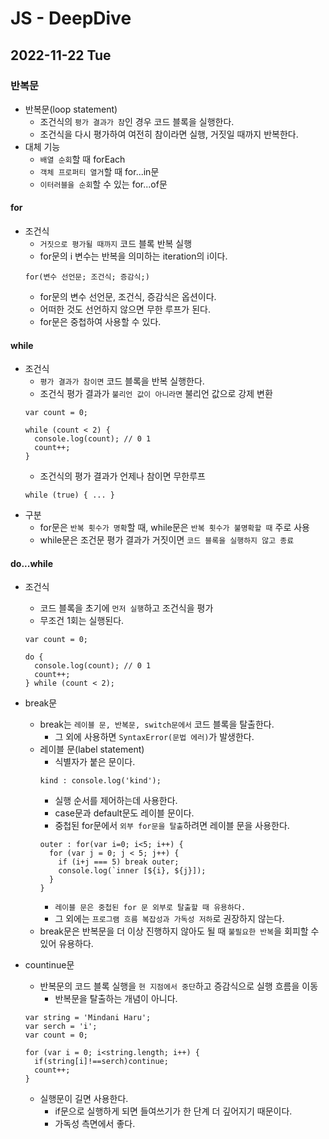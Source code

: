 # JS - DeepDive
## 2022-11-22 Tue

### 반복문

* 반복문(loop statement)
  * 조건식의 `평가 결과가 참`인 경우 코드 블록을 실행한다.
  * 조건식을 다시 평가하여 여전히 참이라면 실행, 거짓일 때까지 반복한다.
* 대체 기능
  * `배열 순회`할 때 forEach
  * `객체 프로퍼티 열거`할 때 for...in문
  * `이터러블을 순회`할 수 있는 for...of문
  
#### for

* 조건식
  * `거짓으로 평가될 때까지` 코드 블록 반복 실행
  * for문의 i 변수는 반복을 의미하는 iteration의 i이다.
  ```
  for(변수 선언문; 조건식; 증감식;)
  ```
  * for문의 변수 선언문, 조건식, 증감식은 옵션이다.
  * 어떠한 것도 선언하지 않으면 무한 루프가 된다.
  * for문은 중첩하여 사용할 수 있다.

#### while

* 조건식
  * `평가 결과가 참이면` 코드 블록을 반복 실행한다.
  * 조건식 평가 결과가 `불리언 값이 아니라면` 불리언 값으로 강제 변환
  ```
  var count = 0;

  while (count < 2) {
    console.log(count); // 0 1
    count++;
  }
  ```
  * 조건식의 평가 결과가 언제나 참이면 무한루프
  ```
  while (true) { ... }
  ```
* 구분
  * for문은 `반복 횟수가 명확`할 때, while문은 `반복 횟수가 불명확할 때` 주로 사용
  * while문은 조건문 평가 결과가 거짓이면 `코드 블록을 실행하지 않고 종료`
  

#### do...while

* 조건식
  * 코드 블록을 초기에 `먼저 실행`하고 조건식을 평가
  * 무조건 1회는 실행된다.
  ```
  var count = 0;

  do {
    console.log(count); // 0 1
    count++;
  } while (count < 2);
  ```

* break문
  * break는 `레이블 문, 반복문, switch문에서` 코드 블록을 탈출한다.
    * 그 외에 사용하면 `SyntaxError(문법 에러)`가 발생한다.
  * 레이블 문(label statement)
    * 식별자가 붙은 문이다.
    ```
    kind : console.log('kind');
    ```
    * 실행 순서를 제어하는데 사용한다.
    * case문과 default문도 레이블 문이다.
    * 중첩된 for문에서 `외부 for문을 탈출`하려면 레이블 문을 사용한다.
    ```
    outer : for(var i=0; i<5; i++) {
      for (var j = 0; j < 5; j++) {
        if (i+j === 5) break outer;
        console.log(`inner [${i}, ${j}]);
      }
    }
    ```
    * `레이블 문은 중첩된 for 문 외부로 탈출할 때 유용하다.`
    * 그 외에는 `프로그램 흐름 복잡성과 가독성 저하`로 권장하지 않는다.
  * break문은 반복문을 더 이상 진행하지 않아도 될 때 `불필요한 반복`을 회피할 수 있어 유용하다.
* countinue문  
  * 반복문의 코드 블록 실행을 `현 지점에서 중단`하고 증감식으로 실행 흐름을 이동
    * 반복문을 탈출하는 개념이 아니다.
  ```
  var string = 'Mindani Haru';
  var serch = 'i';
  var count = 0;

  for (var i = 0; i<string.length; i++) {
    if(string[i]!==serch)continue;
    count++;
  }

  ```
  * 실행문이 길면 사용한다.
    * if문으로 실행하게 되면 들여쓰기가 한 단계 더 깊어지기 때문이다.
    * 가독성 측면에서 좋다.
